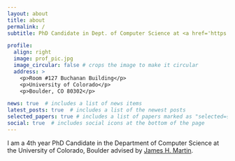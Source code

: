 ```yaml
---
layout: about
title: about
permalink: /
subtitle: PhD Candidate in Dept. of Computer Science at <a href='https://www.colorado.edu/lab/clear/nlp-cu-boulder'>CU Boulder</a>

profile:
  align: right
  image: prof_pic.jpg
  image_circular: false # crops the image to make it circular
  address: >
    <p>Room #127 Buchanan Building</p>
    <p>University of Colorado</p>
    <p>Boulder, CO 80302</p>

news: true  # includes a list of news items
latest_posts: true  # includes a list of the newest posts
selected_papers: true # includes a list of papers marked as "selected={true}"
social: true  # includes social icons at the bottom of the page
---
```


I am a 4th year PhD Candidate in the Department of Computer Science at the University of Colorado, Boulder advised by 
[James H. Martin](https://home.cs.colorado.edu/~martin/).